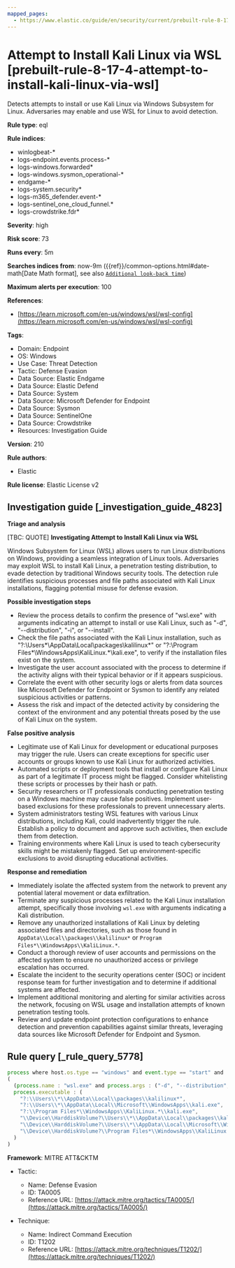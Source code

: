 ```yaml
---
mapped_pages:
  - https://www.elastic.co/guide/en/security/current/prebuilt-rule-8-17-4-attempt-to-install-kali-linux-via-wsl.html
---
```


# Attempt to Install Kali Linux via WSL [prebuilt-rule-8-17-4-attempt-to-install-kali-linux-via-wsl]

Detects attempts to install or use Kali Linux via Windows Subsystem for Linux. Adversaries may enable and use WSL for Linux to avoid detection.

**Rule type**: eql

**Rule indices**:

* winlogbeat-*
* logs-endpoint.events.process-*
* logs-windows.forwarded*
* logs-windows.sysmon_operational-*
* endgame-*
* logs-system.security*
* logs-m365_defender.event-*
* logs-sentinel_one_cloud_funnel.*
* logs-crowdstrike.fdr*

**Severity**: high

**Risk score**: 73

**Runs every**: 5m

**Searches indices from**: now-9m ({{ref}}/common-options.html#date-math[Date Math format], see also [`Additional look-back time`](docs-content://solutions/security/detect-and-alert/create-detection-rule.md#rule-schedule))

**Maximum alerts per execution**: 100

**References**:

* [https://learn.microsoft.com/en-us/windows/wsl/wsl-config](https://learn.microsoft.com/en-us/windows/wsl/wsl-config)

**Tags**:

* Domain: Endpoint
* OS: Windows
* Use Case: Threat Detection
* Tactic: Defense Evasion
* Data Source: Elastic Endgame
* Data Source: Elastic Defend
* Data Source: System
* Data Source: Microsoft Defender for Endpoint
* Data Source: Sysmon
* Data Source: SentinelOne
* Data Source: Crowdstrike
* Resources: Investigation Guide

**Version**: 210

**Rule authors**:

* Elastic

**Rule license**: Elastic License v2

## Investigation guide [_investigation_guide_4823]

**Triage and analysis**

[TBC: QUOTE]
**Investigating Attempt to Install Kali Linux via WSL**

Windows Subsystem for Linux (WSL) allows users to run Linux distributions on Windows, providing a seamless integration of Linux tools. Adversaries may exploit WSL to install Kali Linux, a penetration testing distribution, to evade detection by traditional Windows security tools. The detection rule identifies suspicious processes and file paths associated with Kali Linux installations, flagging potential misuse for defense evasion.

**Possible investigation steps**

* Review the process details to confirm the presence of "wsl.exe" with arguments indicating an attempt to install or use Kali Linux, such as "-d", "--distribution", "-i", or "--install".
* Check the file paths associated with the Kali Linux installation, such as "?:\Users*\AppData\Local\packages\kalilinux*" or "?:\Program Files*\WindowsApps\KaliLinux.*\kali.exe", to verify if the installation files exist on the system.
* Investigate the user account associated with the process to determine if the activity aligns with their typical behavior or if it appears suspicious.
* Correlate the event with other security logs or alerts from data sources like Microsoft Defender for Endpoint or Sysmon to identify any related suspicious activities or patterns.
* Assess the risk and impact of the detected activity by considering the context of the environment and any potential threats posed by the use of Kali Linux on the system.

**False positive analysis**

* Legitimate use of Kali Linux for development or educational purposes may trigger the rule. Users can create exceptions for specific user accounts or groups known to use Kali Linux for authorized activities.
* Automated scripts or deployment tools that install or configure Kali Linux as part of a legitimate IT process might be flagged. Consider whitelisting these scripts or processes by their hash or path.
* Security researchers or IT professionals conducting penetration testing on a Windows machine may cause false positives. Implement user-based exclusions for these professionals to prevent unnecessary alerts.
* System administrators testing WSL features with various Linux distributions, including Kali, could inadvertently trigger the rule. Establish a policy to document and approve such activities, then exclude them from detection.
* Training environments where Kali Linux is used to teach cybersecurity skills might be mistakenly flagged. Set up environment-specific exclusions to avoid disrupting educational activities.

**Response and remediation**

* Immediately isolate the affected system from the network to prevent any potential lateral movement or data exfiltration.
* Terminate any suspicious processes related to the Kali Linux installation attempt, specifically those involving `wsl.exe` with arguments indicating a Kali distribution.
* Remove any unauthorized installations of Kali Linux by deleting associated files and directories, such as those found in `AppData\\Local\\packages\\kalilinux*` or `Program Files*\\WindowsApps\\KaliLinux.*`.
* Conduct a thorough review of user accounts and permissions on the affected system to ensure no unauthorized access or privilege escalation has occurred.
* Escalate the incident to the security operations center (SOC) or incident response team for further investigation and to determine if additional systems are affected.
* Implement additional monitoring and alerting for similar activities across the network, focusing on WSL usage and installation attempts of known penetration testing tools.
* Review and update endpoint protection configurations to enhance detection and prevention capabilities against similar threats, leveraging data sources like Microsoft Defender for Endpoint and Sysmon.


## Rule query [_rule_query_5778]

```js
process where host.os.type == "windows" and event.type == "start" and
(
  (process.name : "wsl.exe" and process.args : ("-d", "--distribution", "-i", "--install") and process.args : "kali*") or
  process.executable : (
    "?:\\Users\\*\\AppData\\Local\\packages\\kalilinux*",
    "?:\\Users\\*\\AppData\\Local\\Microsoft\\WindowsApps\\kali.exe",
    "?:\\Program Files*\\WindowsApps\\KaliLinux.*\\kali.exe",
    "\\Device\\HarddiskVolume?\\Users\\*\\AppData\\Local\\packages\\kalilinux*",
    "\\Device\\HarddiskVolume?\\Users\\*\\AppData\\Local\\Microsoft\\WindowsApps\\kali.exe",
    "\\Device\\HarddiskVolume?\\Program Files*\\WindowsApps\\KaliLinux.*\\kali.exe"
  )
)
```

**Framework**: MITRE ATT&CKTM

* Tactic:

    * Name: Defense Evasion
    * ID: TA0005
    * Reference URL: [https://attack.mitre.org/tactics/TA0005/](https://attack.mitre.org/tactics/TA0005/)

* Technique:

    * Name: Indirect Command Execution
    * ID: T1202
    * Reference URL: [https://attack.mitre.org/techniques/T1202/](https://attack.mitre.org/techniques/T1202/)




